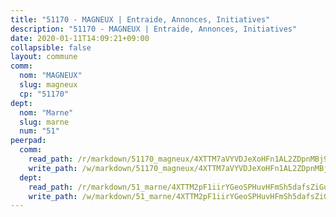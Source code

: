 ```yaml
---
title: "51170 - MAGNEUX | Entraide, Annonces, Initiatives"
description: "51170 - MAGNEUX | Entraide, Annonces, Initiatives"
date: 2020-01-11T14:09:21+09:00
collapsible: false
layout: commune
comm:
  nom: "MAGNEUX"
  slug: magneux
  cp: "51170"
dept:
  nom: "Marne"
  slug: marne
  num: "51"
peerpad:
  comm:
    read_path: /r/markdown/51170_magneux/4XTTM7aVYVDJeXoHFn1AL2ZDpnMBj9hKbnSTNhrRHBMALNe78
    write_path: /w/markdown/51170_magneux/4XTTM7aVYVDJeXoHFn1AL2ZDpnMBj9hKbnSTNhrRHBMALNe78-K3TgUp46sbcTAeEGdwpwHjbNZ7JiKn4MkvGqwckB5Q9Di1BEPC7WDAGdDaeH5v4WCaaeQB3FPAaogzwzXekgwDMmbFGHZNHbgHK4cVDWVdMaasAKEFEevqvMzmfL1o1jCHnhVU78
  dept:
    read_path: /r/markdown/51_marne/4XTTM2pF1iirYGeoSPHuvHFmSh5dafsZiGuDVqApNYr9W2doe
    write_path: /w/markdown/51_marne/4XTTM2pF1iirYGeoSPHuvHFmSh5dafsZiGuDVqApNYr9W2doe-K3TgV7EpXmd75L5pz6aUTALihWsFeiubyposyfPgz6DbQby3ZQF3gNXaGqeRVGevfRz46yND7Y8QkCv5VozWFj5shZbEokjWNQrdmmsAHCxzuLQj5kuinh4kCdsefHKLdp7xhUwa
---
```


